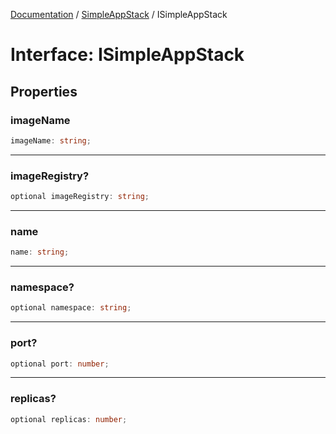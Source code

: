 [Documentation](../../index.md) / [SimpleAppStack](../index.md) / ISimpleAppStack

# Interface: ISimpleAppStack

## Properties

### imageName

```ts
imageName: string;
```

***

### imageRegistry?

```ts
optional imageRegistry: string;
```

***

### name

```ts
name: string;
```

***

### namespace?

```ts
optional namespace: string;
```

***

### port?

```ts
optional port: number;
```

***

### replicas?

```ts
optional replicas: number;
```
